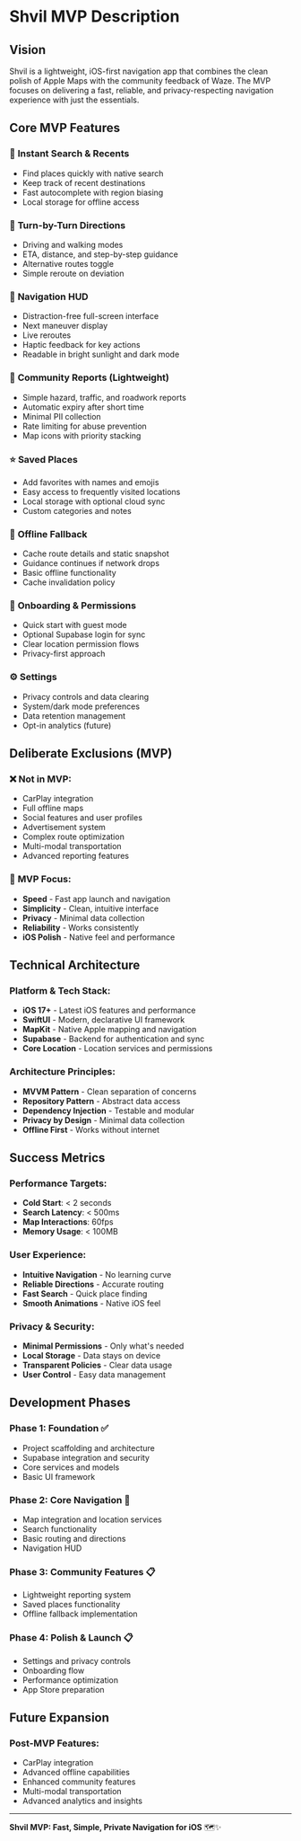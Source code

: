# Shvil MVP Description

## Vision
Shvil is a lightweight, iOS-first navigation app that combines the clean polish of Apple Maps with the community feedback of Waze. The MVP focuses on delivering a fast, reliable, and privacy-respecting navigation experience with just the essentials.

## Core MVP Features

### 🚀 **Instant Search & Recents**
- Find places quickly with native search
- Keep track of recent destinations
- Fast autocomplete with region biasing
- Local storage for offline access

### 🧭 **Turn-by-Turn Directions**
- Driving and walking modes
- ETA, distance, and step-by-step guidance
- Alternative routes toggle
- Simple reroute on deviation

### 📱 **Navigation HUD**
- Distraction-free full-screen interface
- Next maneuver display
- Live reroutes
- Haptic feedback for key actions
- Readable in bright sunlight and dark mode

### 📢 **Community Reports (Lightweight)**
- Simple hazard, traffic, and roadwork reports
- Automatic expiry after short time
- Minimal PII collection
- Rate limiting for abuse prevention
- Map icons with priority stacking

### ⭐ **Saved Places**
- Add favorites with names and emojis
- Easy access to frequently visited locations
- Local storage with optional cloud sync
- Custom categories and notes

### 📶 **Offline Fallback**
- Cache route details and static snapshot
- Guidance continues if network drops
- Basic offline functionality
- Cache invalidation policy

### 👤 **Onboarding & Permissions**
- Quick start with guest mode
- Optional Supabase login for sync
- Clear location permission flows
- Privacy-first approach

### ⚙️ **Settings**
- Privacy controls and data clearing
- System/dark mode preferences
- Data retention management
- Opt-in analytics (future)

## Deliberate Exclusions (MVP)

### ❌ **Not in MVP:**
- CarPlay integration
- Full offline maps
- Social features and user profiles
- Advertisement system
- Complex route optimization
- Multi-modal transportation
- Advanced reporting features

### 🎯 **MVP Focus:**
- **Speed** - Fast app launch and navigation
- **Simplicity** - Clean, intuitive interface
- **Privacy** - Minimal data collection
- **Reliability** - Works consistently
- **iOS Polish** - Native feel and performance

## Technical Architecture

### **Platform & Tech Stack:**
- **iOS 17+** - Latest iOS features and performance
- **SwiftUI** - Modern, declarative UI framework
- **MapKit** - Native Apple mapping and navigation
- **Supabase** - Backend for authentication and sync
- **Core Location** - Location services and permissions

### **Architecture Principles:**
- **MVVM Pattern** - Clean separation of concerns
- **Repository Pattern** - Abstract data access
- **Dependency Injection** - Testable and modular
- **Privacy by Design** - Minimal data collection
- **Offline First** - Works without internet

## Success Metrics

### **Performance Targets:**
- **Cold Start**: < 2 seconds
- **Search Latency**: < 500ms
- **Map Interactions**: 60fps
- **Memory Usage**: < 100MB

### **User Experience:**
- **Intuitive Navigation** - No learning curve
- **Reliable Directions** - Accurate routing
- **Fast Search** - Quick place finding
- **Smooth Animations** - Native iOS feel

### **Privacy & Security:**
- **Minimal Permissions** - Only what's needed
- **Local Storage** - Data stays on device
- **Transparent Policies** - Clear data usage
- **User Control** - Easy data management

## Development Phases

### **Phase 1: Foundation** ✅
- Project scaffolding and architecture
- Supabase integration and security
- Core services and models
- Basic UI framework

### **Phase 2: Core Navigation** 🚧
- Map integration and location services
- Search functionality
- Basic routing and directions
- Navigation HUD

### **Phase 3: Community Features** 📋
- Lightweight reporting system
- Saved places functionality
- Offline fallback implementation

### **Phase 4: Polish & Launch** 📋
- Settings and privacy controls
- Onboarding flow
- Performance optimization
- App Store preparation

## Future Expansion

### **Post-MVP Features:**
- CarPlay integration
- Advanced offline capabilities
- Enhanced community features
- Multi-modal transportation
- Advanced analytics and insights

---

**Shvil MVP: Fast, Simple, Private Navigation for iOS** 🗺️✨
